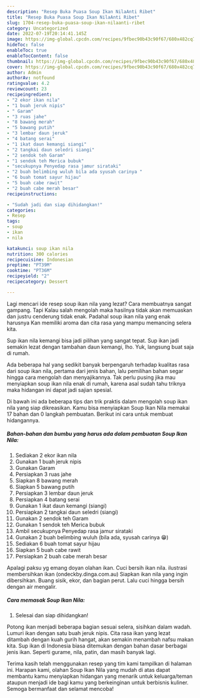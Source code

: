 ```yaml
---
description: "Resep Buka Puasa Soup Ikan NilaAnti Ribet"
title: "Resep Buka Puasa Soup Ikan NilaAnti Ribet"
slug: 1704-resep-buka-puasa-soup-ikan-nilaanti-ribet
category: Uncategorized
date: 2022-07-19T20:14:41.145Z
image: https://img-global.cpcdn.com/recipes/9fbec90b43c90f67/680x482cq70/soup-ikan-nila-foto-resep-utama.jpg
hideToc: false
enableToc: true
enableTocContent: false
thumbnail: https://img-global.cpcdn.com/recipes/9fbec90b43c90f67/680x482cq70/soup-ikan-nila-foto-resep-utama.jpg
cover: https://img-global.cpcdn.com/recipes/9fbec90b43c90f67/680x482cq70/soup-ikan-nila-foto-resep-utama.jpg
author: Admin
authorAv: notfound
ratingvalue: 4.2
reviewcount: 23
recipeingredient:
- "2 ekor ikan nila"
- "1 buah jeruk nipis"
- " Garam"
- "3 ruas jahe"
- "8 bawang merah"
- "5 bawang putih"
- "3 lembar daun jeruk"
- "4 batang serai"
- "1 ikat daun kemangi siangi"
- "2 tangkai daun seledri siangi"
- "2 sendok teh Garam"
- "1 sendok teh Merica bubuk"
- "secukupnya Penyedap rasa jamur sirataki"
- "2 buah belimbing wuluh bila ada syusah carinya "
- "6 buah tomat sayur hijau"
- "5 buah cabe rawit"
- "2 buah cabe merah besar"
recipeinstructions:

- "Sudah jadi dan siap dihidangkan!"
categories:
- Resep
tags:
- soup
- ikan
- nila

katakunci: soup ikan nila 
nutrition: 300 calories
recipecuisine: Indonesian
preptime: "PT39M"
cooktime: "PT36M"
recipeyield: "2"
recipecategory: Dessert

---
```



Lagi mencari ide resep soup ikan nila yang lezat? Cara membuatnya sangat gampang. Tapi Kalau salah mengolah maka hasilnya tidak akan memuaskan dan justru cenderung tidak enak. Padahal soup ikan nila yang enak harusnya Kan memiliki aroma dan cita rasa yang mampu memancing selera kita.


Sup ikan nila kemangi bisa jadi pilihan yang sangat tepat. Sup ikan jadi semakin lezat dengan tambahan daun kemangi, lho. Yuk, langsung buat saja di rumah.

Ada beberapa hal yang sedikit banyak berpengaruh terhadap kualitas rasa dari soup ikan nila, pertama dari jenis bahan, lalu pemilihan bahan segar hingga cara mengolah dan menyajikannya. Tak perlu pusing jika mau menyiapkan soup ikan nila enak di rumah, karena asal sudah tahu triknya maka hidangan ini dapat jadi sajian spesial.


Di bawah ini ada beberapa tips dan trik praktis dalam mengolah soup ikan nila yang siap dikreasikan. Kamu bisa menyiapkan Soup Ikan Nila memakai 17 bahan dan 0 langkah pembuatan. Berikut ini cara untuk membuat hidangannya.

<!--inarticleads1-->

##### Bahan-bahan dan bumbu yang harus ada dalam pembuatan Soup Ikan Nila:

1. Sediakan 2 ekor ikan nila
1. Gunakan 1 buah jeruk nipis
1. Gunakan  Garam
1. Persiapkan 3 ruas jahe
1. Siapkan 8 bawang merah
1. Siapkan 5 bawang putih
1. Persiapkan 3 lembar daun jeruk
1. Persiapkan 4 batang serai
1. Gunakan 1 ikat daun kemangi (siangi)
1. Persiapkan 2 tangkai daun seledri (siangi)
1. Gunakan 2 sendok teh Garam
1. Gunakan 1 sendok teh Merica bubuk
1. Ambil secukupnya Penyedap rasa jamur sirataki
1. Gunakan 2 buah belimbing wuluh (bila ada, syusah carinya 😁)
1. Sediakan 6 buah tomat sayur hijau
1. Siapkan 5 buah cabe rawit
1. Persiapkan 2 buah cabe merah besar


Apalagi paksu yg emang doyan olahan ikan. Cuci bersih ikan nila. ilustrasi membersihkan ikan (ondeckby.dinga.com.au) Siapkan ikan nila yang ingin dibersihkan. Buang sisik, ekor, dan bagian perut. Lalu cuci hingga bersih dengan air mengalir. 

<!--inarticleads2-->

##### Cara memasak Soup Ikan Nila:


1. Selesai dan siap dihidangkan!

Potong ikan menjadi beberapa bagian sesuai selera, sisihkan dalam wadah. Lumuri ikan dengan satu buah jeruk nipis. Cita rasa ikan yang lezat ditambah dengan kuah gurih hangat, akan semakin menambah nafsu makan kita. Sup ikan di Indonesia biasa ditemukan dengan bahan dasar berbagai jenis ikan. Seperti gurame, nila, patin, dan masih banyak lagi. 

Terima kasih telah menggunakan resep yang tim kami tampilkan di halaman ini. Harapan kami, olahan Soup Ikan Nila yang mudah di atas dapat membantu kamu menyiapkan hidangan yang menarik untuk keluarga/teman ataupun menjadi ide bagi kamu yang berkeinginan untuk berbisnis kuliner. Semoga bermanfaat dan selamat mencoba!
